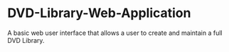 # DVD-Library-Web-Application
A basic web user interface that allows a user to create and maintain a full DVD Library.
